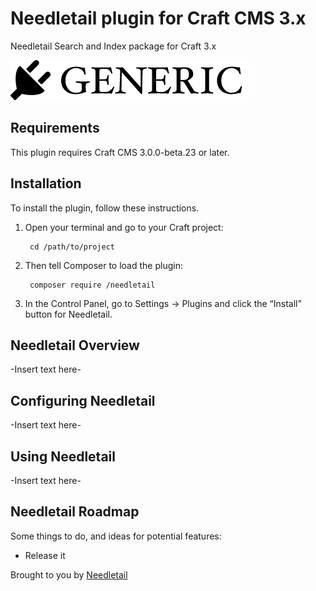 # Needletail plugin for Craft CMS 3.x

Needletail Search and Index package for Craft 3.x

![Screenshot](resources/img/plugin-logo.png)

## Requirements

This plugin requires Craft CMS 3.0.0-beta.23 or later.

## Installation

To install the plugin, follow these instructions.

1. Open your terminal and go to your Craft project:

        cd /path/to/project

2. Then tell Composer to load the plugin:

        composer require /needletail

3. In the Control Panel, go to Settings → Plugins and click the “Install” button for Needletail.

## Needletail Overview

-Insert text here-

## Configuring Needletail

-Insert text here-

## Using Needletail

-Insert text here-

## Needletail Roadmap

Some things to do, and ideas for potential features:

* Release it

Brought to you by [Needletail](https://needletail.io)
